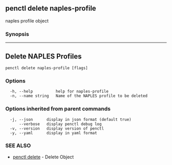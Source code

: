 ## penctl delete naples-profile

naples profile object

### Synopsis



----------------------------
 Delete NAPLES Profiles 
----------------------------


```
penctl delete naples-profile [flags]
```

### Options

```
  -h, --help          help for naples-profile
  -n, --name string   Name of the NAPLES profile to be deleted
```

### Options inherited from parent commands

```
  -j, --json      display in json format (default true)
      --verbose   display penctl debug log
  -v, --version   display version of penctl
  -y, --yaml      display in yaml format
```

### SEE ALSO
* [penctl delete](penctl_delete.md)	 - Delete Object


